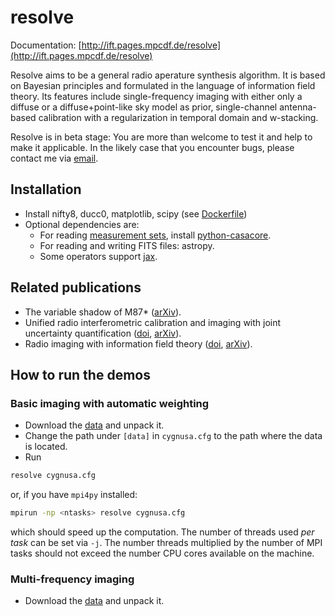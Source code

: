 # resolve

Documentation:
[http://ift.pages.mpcdf.de/resolve](http://ift.pages.mpcdf.de/resolve)

Resolve aims to be a general radio aperature synthesis algorithm.
It is based on Bayesian principles and formulated in the language of information field theory.
Its features include single-frequency imaging with either only a diffuse or a diffuse+point-like sky model as prior, single-channel antenna-based calibration with a regularization in temporal domain and w-stacking.

Resolve is in beta stage: You are more than welcome to test it and help to make it applicable.
In the likely case that you encounter bugs, please contact me via [email](mailto:parras@mpg-garching.mpg.de).

## Installation
- Install nifty8, ducc0, matplotlib, scipy (see [Dockerfile](https://gitlab.mpcdf.mpg.de/ift/resolve/-/blob/master/Dockerfile))
- Optional dependencies are:
    - For reading [measurement sets](https://casa.nrao.edu/Memos/229.html), install [python-casacore](https://github.com/casacore/python-casacore).
    - For reading and writing FITS files: astropy.
    - Some operators support [jax](https://github.com/google/jax).

## Related publications

- The variable shadow of M87* ([arXiv](https://arxiv.org/abs/2002.05218)).
- Unified radio interferometric calibration and imaging with joint uncertainty quantification ([doi](https://doi.org/10.1051/0004-6361/201935555), [arXiv](https://arxiv.org/abs/1903.11169)).
- Radio imaging with information field theory ([doi](https://doi.org/10.23919/EUSIPCO.2018.8553533), [arXiv](https://arxiv.org/abs/1803.02174v1)).

## How to run the demos
### Basic imaging with automatic weighting

- Download the [data](https://www.philipp-arras.de/assets/CYG-ALL-2052-2MHZ.ms.tar.gz) and unpack it.
- Change the path under `[data]` in `cygnusa.cfg` to the path where the data is located.
- Run
```sh
resolve cygnusa.cfg
```
or, if you have `mpi4py` installed:

``` sh
mpirun -np <ntasks> resolve cygnusa.cfg
```
which should speed up the computation. The number of threads used *per task* can
be set via `-j`.  The number threads multiplied by the number of MPI tasks
should not exceed the number CPU cores available on the machine.

### Multi-frequency imaging
- Download the [data](https://www.philipp-arras.de/assets/mf_test_data.npz) and unpack it.
